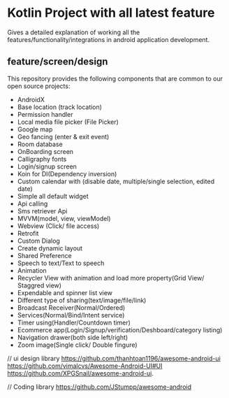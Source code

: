 # Kotlin Project with all latest feature

Gives a detailed explanation of working all the features/functionality/integrations in android application development.

## feature/screen/design

This repository provides the following components that are common to our open source projects:

* AndroidX
* Base location (track location)
* Permission handler
* Local media file picker (File Picker)
* Google map
* Geo fancing (enter & exit event)
* Room database
* OnBoarding screen
* Calligraphy fonts
* Login/signup screen
* Koin for DI(Dependency inversion)
* Custom calendar with (disable date, multiple/single selection, edited date)
* Simple all default widget
* Api calling
* Sms retriever Api 
* MVVM(model, view, viewModel)
* Webview (Click/ file access)
* Retrofit
* Custom Dialog
* Create dynamic layout
* Shared Preference
* Speech to text/Text to speech
* Animation
* Recycler View with animation and load more property(Grid View/ Staggred view)
* Expendable and spinner list view
* Different type of sharing(text/image/file/link)
* Broadcast Receiver(Normal/Ordered)
* Services(Normal/Bind/Intent service)
* Timer using(Handler/Countdown timer)
* Ecommerce app(Login/Signup/verification/Deshboard/category listing)
* Navigation drawer(both side left/right)
* Zoom image(Single click/ Double fingure)

// ui design library
https://github.com/thanhtoan1196/awesome-android-ui
https://github.com/vimalcvs/Awesome-Android-UI#UI
https://github.com/XPGSnail/awesome-android-ui.


// Coding library
https://github.com/JStumpp/awesome-android

